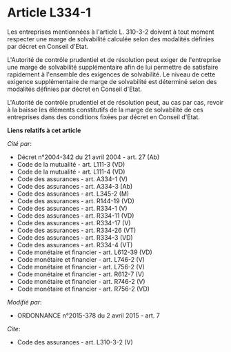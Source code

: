 # Article L334-1

Les entreprises mentionnées à l'article L. 310-3-2 doivent à tout moment respecter une marge de solvabilité calculée selon
des modalités définies par décret en Conseil d'Etat. 

L'Autorité de contrôle prudentiel et de résolution peut exiger de l'entreprise une marge de solvabilité supplémentaire afin
de lui permettre de satisfaire rapidement à l'ensemble des exigences de solvabilité. Le niveau de cette exigence
supplémentaire de marge de solvabilité est déterminé selon des modalités définies par décret en Conseil d'Etat. 

L'Autorité de contrôle prudentiel et de résolution peut, au cas par cas, revoir à la baisse les éléments constitutifs de la
marge de solvabilité de ces entreprises dans des conditions fixées par décret en Conseil d'Etat.

**Liens relatifs à cet article**

_Cité par_:

  - Décret n°2004-342 du 21 avril 2004 - art. 27 (Ab)
  - Code de la mutualité - art. L111-3 (VD)
  - Code de la mutualité - art. L111-4 (VD)
  - Code des assurances - art. A334-1 (V)
  - Code des assurances - art. A334-3 (Ab)
  - Code des assurances - art. L345-2 (M)
  - Code des assurances - art. R144-19 (VD)
  - Code des assurances - art. R334-1 (V)
  - Code des assurances - art. R334-11 (VD)
  - Code des assurances - art. R334-17 (V)
  - Code des assurances - art. R334-26 (VT)
  - Code des assurances - art. R334-3 (VD)
  - Code des assurances - art. R334-4 (VT)
  - Code monétaire et financier - art. L612-39 (VD)
  - Code monétaire et financier - art. L746-2 (V)
  - Code monétaire et financier - art. L756-2 (V)
  - Code monétaire et financier - art. R612-7 (V)
  - Code monétaire et financier - art. R746-2 (V)
  - Code monétaire et financier - art. R756-2 (VD)

_Modifié par_:

  - ORDONNANCE n°2015-378 du 2 avril 2015 - art. 7

_Cite_:

  - Code des assurances - art. L310-3-2 (V)

